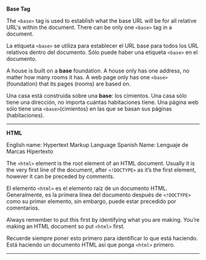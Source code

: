 **Base Tag**
  
  <p> The <code>&lt;base&gt;</code> tag is used to establish what the base URL will be for all relative URL's within the document.  There can be only one <code>&lt;base&gt;</code> tag in a document.</p>
  
  <p> La etiqueta <code>&lt;base&gt;</code> se utiliza para establecer el URL base para todos los URL relativos dentro del documento. Sólo puede haber una etiqueta <code>&lt;base&gt;</code> en el documento.</p>
  
  <p>A house is built on a <strong>base</strong> foundation.  A house only has one address, no matter how many rooms it has.  A web page only has one <code>&lt;base&gt;</code> (foundation) that its pages (rooms) are based on.</p>

  <p>Una casa está construida sobre una <strong>base</strong>: los cimientos. Una casa sólo tiene una dirección, no importa cuántas habitaciones tiene. Una página web sólo tiene una <code>&lt;base&gt;</code>(cimientos) en las que  se basan sus páginas (habitaciones).</p>
  
---

**HTML**

 English name: Hypertext Markup Language
 Spanish Name: Lenguaje de Marcas Hipertexto

  <p> The <code>&lt;html&gt;</code> element is the root element of an HTML document.  Usually it is the very first line of the document, after <code>&lt;!DOCTYPE&gt;</code> as it’s the first element, however it can be preceded by comments.</p>
  
  <p> El elemento <code>&lt;html&gt;</code> es el elemento raíz de un documento HTML.  Generalmente, es la primera línea del documento después de <code>&lt;!DOCTYPE&gt;</code> como su primer elemento, sin embargo, puede estar precedido por comentarios.</p>
  
  <p>Always remember to put this first by identifying what you are making.  You’re making an HTML document so put <code>&lt;html&gt;</code> first.</p>

  <p>Recuerde siempre poner esto primero para identificar lo que está haciendo. Está haciendo un documento HTML así que ponga <code>&lt;html&gt;</code> primero.</p>

---
